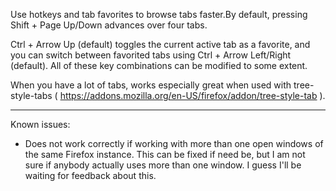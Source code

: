 Use hotkeys and tab favorites to browse tabs faster.By default, pressing Shift + Page Up/Down advances over four tabs.

Ctrl + Arrow Up (default) toggles the current active tab as a favorite, and you can switch between favorited tabs using Ctrl + Arrow Left/Right (default). All of these key combinations can be modified to some extent.

When you have a lot of tabs, works especially great when used with tree-style-tabs ( https://addons.mozilla.org/en-US/firefox/addon/tree-style-tab ).

----------------------------

Known issues:

- Does not work correctly if working with more than one open windows of the same Firefox instance. This can be fixed if need be, but I am not sure if anybody actually uses more than one window. I guess I'll be waiting for feedback about this.